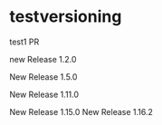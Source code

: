 # testversioning

test1 PR


new Release 1.2.0

New Release 1.5.0

New Release 1.11.0

New Release 1.15.0
New Release 1.16.2